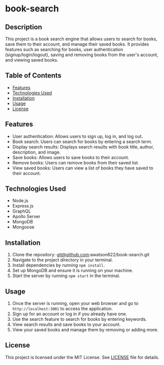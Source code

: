 # book-search

## Description
This project is a book search engine that allows users to search for books, save them to their account, and manage their saved books. It provides features such as searching for books, user authentication (signup/login/logout), saving and removing books from the user's account, and viewing saved books.

## Table of Contents

- [Features](#features)
- [Technologies Used](#technologies-used)
- [Installation](#installation)
- [Usage](#usage)
- [License](#license)

## Features
- User authentication: Allows users to sign up, log in, and log out.
- Book search: Users can search for books by entering a search term.
- Display search results: Displays search results with book title, author, description, and image.
- Save books: Allows users to save books to their account.
- Remove books: Users can remove books from their saved list.
- View saved books: Users can view a list of books they have saved to their account.

## Technologies Used
- Node.js
- Express.js
- GraphQL
- Apollo Server
- MongoDB
- Mongoose

## Installation 
1. Clone the repository: git@github.com:awatson622/book-search.git
2. Navigate to the project directory in your terminal.
3. Install dependencies by running `npm install`.
4. Set up MongoDB and ensure it is running on your machine.
5. Start the server by running `npm start` in the terminal.

## Usage
1. Once the server is running, open your web browser and go to `http://localhost:3001` to access the application.
2. Sign up for an account or log in if you already have one.
3. Use the search feature to search for books by entering keywords.
4. View search results and save books to your account.
5. View your saved books and manage them by removing or adding more.

## License
This project is licensed under the MIT License. See [LICENSE](LICENSE) file for details.
